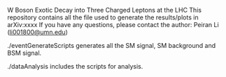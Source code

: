 W Boson Exotic Decay into Three Charged Leptons at the LHC
This repository contains all the file used to generate the results/plots in arXiv:xxxx
If you have any questions, please contact the author: Peiran Li (li001800@umn.edu)

./eventGenerateScripts generates all the SM signal, SM background and BSM signal.

./dataAnalysis includes the scripts for analysis.
